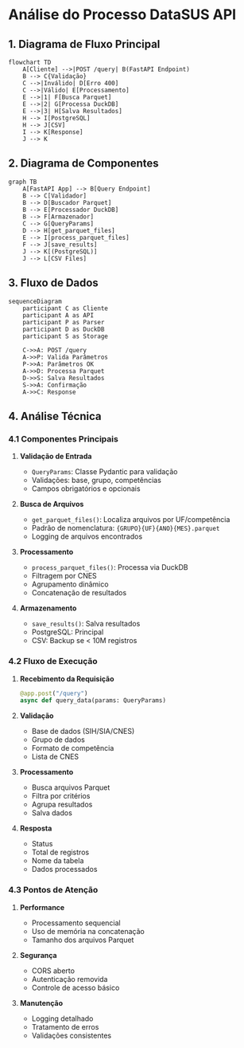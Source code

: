 # Análise do Processo DataSUS API

## 1. Diagrama de Fluxo Principal

```mermaid
flowchart TD
    A[Cliente] -->|POST /query| B(FastAPI Endpoint)
    B --> C{Validação}
    C -->|Inválido| D[Erro 400]
    C -->|Válido| E[Processamento]
    E -->|1| F[Busca Parquet]
    E -->|2| G[Processa DuckDB]
    E -->|3| H[Salva Resultados]
    H --> I[PostgreSQL]
    H --> J[CSV]
    I --> K[Response]
    J --> K
```

## 2. Diagrama de Componentes

```mermaid
graph TB
    A[FastAPI App] --> B[Query Endpoint]
    B --> C[Validador]
    B --> D[Buscador Parquet]
    B --> E[Processador DuckDB]
    B --> F[Armazenador]
    C --> G[QueryParams]
    D --> H[get_parquet_files]
    E --> I[process_parquet_files]
    F --> J[save_results]
    J --> K[(PostgreSQL)]
    J --> L[CSV Files]
```

## 3. Fluxo de Dados

```mermaid
sequenceDiagram
    participant C as Cliente
    participant A as API
    participant P as Parser
    participant D as DuckDB
    participant S as Storage
    
    C->>A: POST /query
    A->>P: Valida Parâmetros
    P->>A: Parâmetros OK
    A->>D: Processa Parquet
    D->>S: Salva Resultados
    S->>A: Confirmação
    A->>C: Response
```

## 4. Análise Técnica

### 4.1 Componentes Principais

1. **Validação de Entrada**
   - `QueryParams`: Classe Pydantic para validação
   - Validações: base, grupo, competências
   - Campos obrigatórios e opcionais

2. **Busca de Arquivos**
   - `get_parquet_files()`: Localiza arquivos por UF/competência
   - Padrão de nomenclatura: `{GRUPO}{UF}{ANO}{MES}.parquet`
   - Logging de arquivos encontrados

3. **Processamento**
   - `process_parquet_files()`: Processa via DuckDB
   - Filtragem por CNES
   - Agrupamento dinâmico
   - Concatenação de resultados

4. **Armazenamento**
   - `save_results()`: Salva resultados
   - PostgreSQL: Principal
   - CSV: Backup se < 10M registros

### 4.2 Fluxo de Execução

1. **Recebimento da Requisição**
   ```python
   @app.post("/query")
   async def query_data(params: QueryParams)
   ```

2. **Validação**
   - Base de dados (SIH/SIA/CNES)
   - Grupo de dados
   - Formato de competência
   - Lista de CNES

3. **Processamento**
   - Busca arquivos Parquet
   - Filtra por critérios
   - Agrupa resultados
   - Salva dados

4. **Resposta**
   - Status
   - Total de registros
   - Nome da tabela
   - Dados processados

### 4.3 Pontos de Atenção

1. **Performance**
   - Processamento sequencial
   - Uso de memória na concatenação
   - Tamanho dos arquivos Parquet

2. **Segurança**
   - CORS aberto
   - Autenticação removida
   - Controle de acesso básico

3. **Manutenção**
   - Logging detalhado
   - Tratamento de erros
   - Validações consistentes